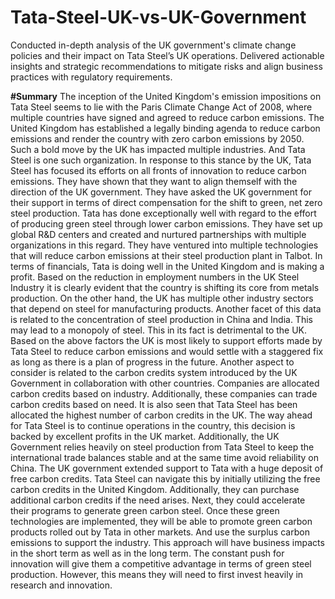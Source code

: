# Tata-Steel-UK-vs-UK-Government
Conducted in-depth analysis of the UK government's climate change policies and their impact on Tata Steel’s UK operations. Delivered actionable insights and strategic recommendations to mitigate risks and align business practices with regulatory requirements.

**#Summary**
The inception of the United Kingdom's emission impositions on Tata Steel seems to lie with
the Paris Climate Change Act of 2008, where multiple countries have signed and agreed to
reduce carbon emissions. The United Kingdom has established a legally
binding agenda to reduce carbon emissions and render the country with zero carbon
emissions by 2050. Such a bold move by the UK has impacted multiple industries. And Tata
Steel is one such organization.
In response to this stance by the UK, Tata Steel has focused its efforts on all fronts of
innovation to reduce carbon emissions. They have shown that they want to align themself
with the direction of the UK government. They have asked the UK government for their
support in terms of direct compensation for the shift to green, net zero steel production.
Tata has done exceptionally well with regard to the effort of producing green steel through
lower carbon emissions. They have set up global R&D centers and created and nurtured
partnerships with multiple organizations in this regard. They have ventured into multiple
technologies that will reduce carbon emissions at their steel production plant in Talbot. In
terms of financials, Tata is doing well in the United Kingdom and is making a profit.
Based on the reduction in employment numbers in the UK Steel Industry it is clearly evident
that the country is shifting its core from metals production. On the other hand, the UK has
multiple other industry sectors that depend on steel for manufacturing products. Another facet
of this data is related to the concentration of steel production in China and India. This may
lead to a monopoly of steel. This in its fact is detrimental to the UK. Based on the above
factors the UK is most likely to support efforts made by Tata Steel to reduce carbon
emissions and would settle with a staggered fix as long as there is a plan of progress in the
future.
Another aspect to consider is related to the carbon credits system introduced by the UK
Government in collaboration with other countries. Companies are allocated carbon credits
based on industry. Additionally, these companies can trade carbon credits based on need. It is
also seen that Tata Steel has been allocated the highest number of carbon credits in the UK.
The way ahead for Tata Steel is to continue operations in the country, this decision is backed
by excellent profits in the UK market. Additionally, the UK Government relies heavily on
steel production from Tata Steel to keep the international trade balances stable and at the
same time avoid reliability on China. The UK government extended support to Tata with a
huge deposit of free carbon credits.
Tata Steel can navigate this by initially utilizing the free carbon credits in the United
Kingdom. Additionally, they can purchase additional carbon credits if the need arises. Next,
they could accelerate their programs to generate green carbon steel. Once these green
technologies are implemented, they will be able to promote green carbon products rolled out
by Tata in other markets. And use the surplus carbon emissions to support the industry.
This approach will have business impacts in the short term as well as in the long term. The
constant push for innovation will give them a competitive advantage in terms of green steel
production. However, this means they will need to first invest heavily in research and
innovation.
